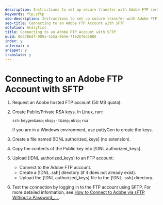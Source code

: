 ```yaml
---
description: Instructions to set up secure transfer with Adobe FTP servers.
keywords: ftp;sftp
seo-description: Instructions to set up secure transfer with Adobe FTP servers.
seo-title: Connecting to an Adobe FTP Account with SFTP
solution: Analytics
title: Connecting to an Adobe FTP Account with SFTP
uuid: 0d3786df-909a-425a-9b4e-7fe2676d5080
index: y
internal: n
snippet: y
translate: y
---
```


# Connecting to an Adobe FTP Account with SFTP


1. Request an Adobe hosted FTP account (50 MB quota).
1. Create Public/Private RSA keys. In Linux, run: 
   ```
   ssh-keygen&amp;nbsp;-t&amp;nbsp;rsa
   ```
   If you are in a Windows environment, use puttyGen to create the keys. 

1. Create a file named [!DNL  authorized_keys] (no extension).
1. Copy the contents of the Public key into [!DNL  authorized_keys].
1. Upload [!DNL  authorized_keys] to an FTP account: 
    * Connect to the Adobe FTP account.
    * Create a [!DNL  .ssh] directory (if it does not already exist).
    * Upload the [!DNL  authorized_keys] file to the [!DNL  .ssh] directory.

1. Test the connection by logging in to the FTP account using SFTP.
For more detailed information, see [ How to Connect to Adobe via sFTP Without a Password_... ](../../ftp_and_sftp_bucket/ftp_sftp/ftp_sftp_cert_auth.md#concept_962A381F42A4472AA366A08CCC962846). 
